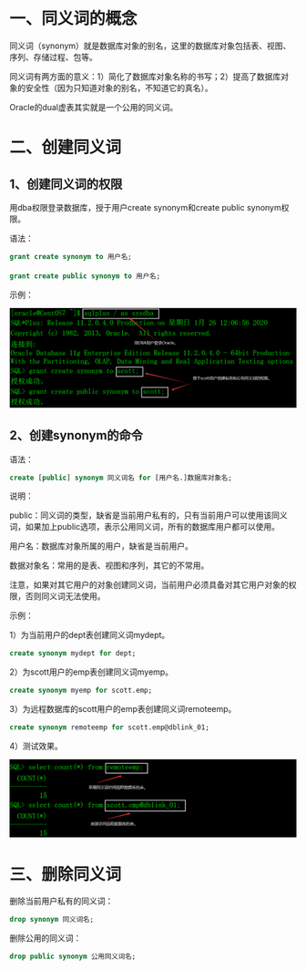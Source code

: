 # 一、同义词的概念

同义词（synonym）就是数据库对象的别名，这里的数据库对象包括表、视图、序列、存储过程、包等。

同义词有两方面的意义：1）简化了数据库对象名称的书写；2）提高了数据库对象的安全性（因为只知道对象的别名，不知道它的真名）。

Oracle的dual虚表其实就是一个公用的同义词。

# 二、创建同义词

## 1、创建同义词的权限

用dba权限登录数据库，授于用户create synonym和create public synonym权限。

语法：

```sql
grant create synonym to 用户名;

grant create public synonym to 用户名;
```

示例：

![](./img/163.png)

## 2、创建synonym的命令

语法：

```sql
create [public] synonym 同义词名 for [用户名.]数据库对象名;
```

说明：

public：同义词的类型，缺省是当前用户私有的，只有当前用户可以使用该同义词，如果加上public选项，表示公用同义词，所有的数据库用户都可以使用。

用户名：数据库对象所属的用户，缺省是当前用户。

数据对象名：常用的是表、视图和序列，其它的不常用。

注意，如果对其它用户的对象创建同义词，当前用户必须具备对其它用户对象的权限，否则同义词无法使用。

示例：

1）为当前用户的dept表创建同义词mydept。

```sql
create synonym mydept for dept;
```

2）为scott用户的emp表创建同义词myemp。

```sql
create synonym myemp for scott.emp;
```

3）为远程数据库的scott用户的emp表创建同义词remoteemp。

```sql
create synonym remoteemp for scott.emp@dblink_01;
```

4）测试效果。

 ![](./img/164.png)

# 三、删除同义词

删除当前用户私有的同义词：

```sql
drop synonym 同义词名;
```

删除公用的同义词：

```sql
drop public synonym 公用同义词名;
```

